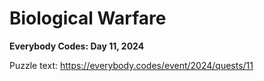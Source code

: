 # Biological Warfare

**Everybody Codes: Day 11, 2024**

Puzzle text: <https://everybody.codes/event/2024/quests/11>
